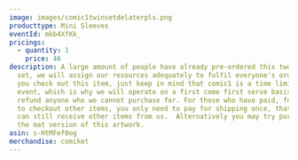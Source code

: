 ```yaml
---
image: images/comic1twinsetdelaterpls.png
producttype: Mini Sleeves
eventId: mkb4XfKk_
pricings:
  - quantity: 1
    price: 46
description: A large amount of people have already pre-ordered this two sleeves
  set, we will assign our resources adequately to fulfil everyone's orders. If
  you check out this item, just keep in mind that comic1 is a time limited
  event, which is why we will operate on a first come first serve basis and
  refund anyone who we cannot purchase for. For those who have paid, feel free
  to checkout other items, you only need to pay for shipping once, that way you
  can still receive other items from us.  Alternatively you may try purchasing
  the mat version of this artwork.
asin: s-HtMFef0og
merchandise: comiket
---
```

